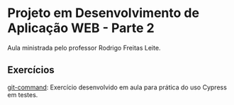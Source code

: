 # Projeto em Desenvolvimento de Aplicação WEB - Parte 2

Aula ministrada pelo professor Rodrigo Freitas Leite.

## Exercícios

[git-command](./exercicios/git-command/): Exercício desenvolvido em aula para prática do uso Cypress em testes.